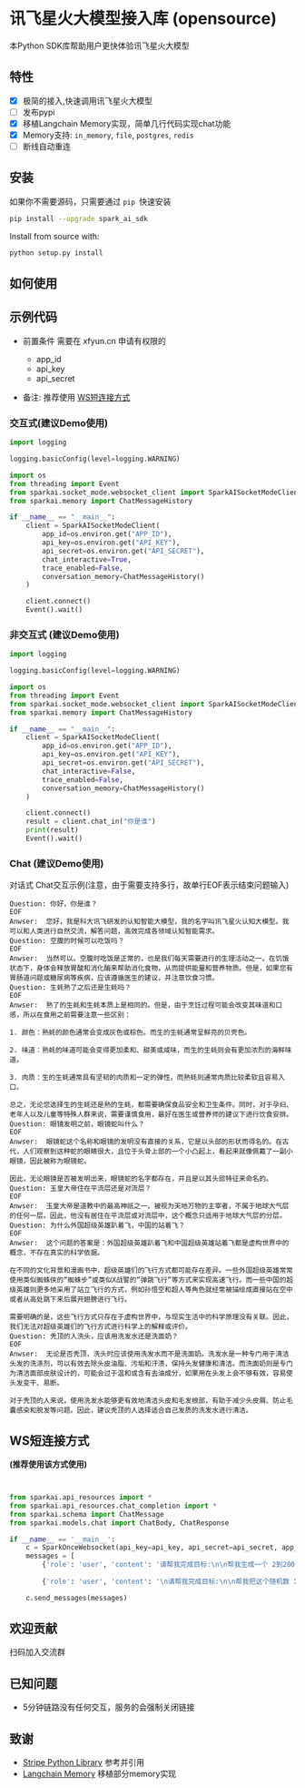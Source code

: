 # 讯飞星火大模型接入库 (opensource)

本Python SDK库帮助用户更快体验讯飞星火大模型

## 特性

- [x] 极简的接入,快速调用讯飞星火大模型
- [ ] 发布pypi
- [x] 移植Langchain Memory实现，简单几行代码实现chat功能
- [x] Memory支持: `in_memory`, `file`, `postgres`, `redis`
- [ ] 断线自动重连

## 安装

如果你不需要源码，只需要通过 `pip `快速安装

```sh
pip install --upgrade spark_ai_sdk
```

Install from source with:

```sh
python setup.py install
```

## 如何使用

## 示例代码

* 前置条件
  需要在 xfyun.cn 申请有权限的
  * app_id
  * api_key
  * api_secret

* 备注: 推荐使用   [WS短连接方式 ](#WS短连接方式 )

### 交互式(建议Demo使用)

```python
import logging

logging.basicConfig(level=logging.WARNING)

import os
from threading import Event
from sparkai.socket_mode.websocket_client import SparkAISocketModeClient
from sparkai.memory import ChatMessageHistory

if __name__ == "__main__":
    client = SparkAISocketModeClient(
        app_id=os.environ.get("APP_ID"),
        api_key=os.environ.get("API_KEY"),
        api_secret=os.environ.get("API_SECRET"),
        chat_interactive=True,
        trace_enabled=False,
        conversation_memory=ChatMessageHistory()
    )

    client.connect()
    Event().wait()

```

### 非交互式 (建议Demo使用)

```python
import logging

logging.basicConfig(level=logging.WARNING)

import os
from threading import Event
from sparkai.socket_mode.websocket_client import SparkAISocketModeClient
from sparkai.memory import ChatMessageHistory

if __name__ == "__main__":
    client = SparkAISocketModeClient(
        app_id=os.environ.get("APP_ID"),
        api_key=os.environ.get("API_KEY"),
        api_secret=os.environ.get("API_SECRET"),
        chat_interactive=False,
        trace_enabled=False,
        conversation_memory=ChatMessageHistory()
    )

    client.connect()
    result = client.chat_in("你是谁")
    print(result)
    Event().wait()

```

### Chat (建议Demo使用)

对话式 Chat交互示例(注意，由于需要支持多行，故单行EOF表示结束问题输入)

```shell
Question: 你好，你是谁？
EOF
Anwser:  您好，我是科大讯飞研发的认知智能大模型，我的名字叫讯飞星火认知大模型。我可以和人类进行自然交流，解答问题，高效完成各领域认知智能需求。
Question: 空腹的时候可以吃饭吗？
EOF
Anwser:  当然可以。空腹时吃饭是正常的，也是我们每天需要进行的生理活动之一。在饥饿状态下，身体会释放胃酸和消化酶来帮助消化食物，从而提供能量和营养物质。但是，如果您有胃肠道问题或糖尿病等疾病，应该遵循医生的建议，并注意饮食习惯。
Question: 生蚝熟了之后还是生蚝吗？
EOF
Anwser:  熟了的生蚝和生蚝本质上是相同的。但是，由于烹饪过程可能会改变其味道和口感，所以在食用之前需要注意一些区别：

1. 颜色：熟蚝的颜色通常会变成灰色或棕色。而生的生蚝通常呈鲜亮的贝壳色。

2. 味道：熟蚝的味道可能会变得更加柔和、甜美或咸味，而生的生蚝则会有更加浓烈的海鲜味道。

3. 肉质：生的生蚝通常具有坚韧的肉质和一定的弹性，而熟蚝则通常肉质比较柔软且容易入口。

总之，无论您选择生的生蚝还是熟的生蚝，都需要确保食品安全和卫生条件。同时，对于孕妇、老年人以及儿童等特殊人群来说，需要谨慎食用，最好在医生或营养师的建议下进行饮食安排。
Question: 眼镜发明之前，眼镜蛇叫什么？
EOF
Anwser:  眼镜蛇这个名称和眼镜的发明没有直接的关系，它是以头部的形状而得名的。在古代，人们观察到这种蛇的眼睛很大，且位于头骨上部的一个小凸起上，看起来就像佩戴了一副小眼镜，因此被称为眼镜蛇。

因此，无论眼镜是否被发明出来，眼镜蛇的名字都存在，并且是以其头部特征来命名的。
Question: 玉皇大帝住在平流层还是对流层？
EOF
Anwser:  玉皇大帝是道教中的最高神祇之一，被视为天地万物的主宰者，不属于地球大气层的任何一层。因此，他没有居住在平流层或对流层中，这个概念只适用于地球大气层的分层。
Question: 为什么外国超级英雄趴着飞，中国的站着飞？
EOF
Anwser:  这个问题的答案是：外国超级英雄趴着飞和中国超级英雄站着飞都是虚构世界中的概念，不存在真实的科学依据。

在不同的文化背景和漫画书中，超级英雄们的飞行方式都可能存在差异。一些外国超级英雄常常使用类似蜘蛛侠的“蜘蛛步”或类似X战警的“弹跳飞行”等方式来实现高速飞行。而一些中国的超级英雄则更多地采用了站立飞行的方式，例如孙悟空和超人等角色就经常被描绘成直接站在空中或者从高处跳下来后展开翅膀进行飞行。

需要明确的是，这些飞行方式只存在于虚构世界中，与现实生活中的科学原理没有关联。因此，我们无法对超级英雄们的飞行方式进行科学上的解释或评价。
Question: 秃顶的人洗头，应该用洗发水还是洗面奶？
EOF
Anwser:  无论是否秃顶，洗头时应该使用洗发水而不是洗面奶。洗发水是一种专门用于清洁头发的洗涤剂，可以有效去除头皮油脂、污垢和汗渍，保持头发健康和清洁。而洗面奶则是专门为清洁面部皮肤设计的，可能会过于温和或含有去油成分，如果用在头发上会不够有效，容易使头发变干、易断。

对于秃顶的人来说，使用洗发水能够更有效地清洁头皮和毛发根部，有助于减少头皮屑、防止毛囊感染和脱发等问题。因此，建议秃顶的人选择适合自己发质的洗发水进行清洁。
```

## WS短连接方式 

**(推荐使用该方式使用)**

```python


from sparkai.api_resources import *
from sparkai.api_resources.chat_completion import *
from sparkai.schema import ChatMessage
from sparkai.models.chat import ChatBody, ChatResponse

if __name__ == '__main__':
    c = SparkOnceWebsocket(api_key=api_key, api_secret=api_secret, app_id=app_id, api_base=api_base)
    messages = [
        {'role': 'user', 'content': '请帮我完成目标:\n\n帮我生成一个 2到2000的随机数\n\n'}, {'role': 'assistant',
                                                                           'content': '{\n\n"thoughts": {\n\n"text": "Generate a random number between 2 and 2000.",\n\n"reasoning": "To complete this task, I will need to access the internet for information gathering.",\n\n"plan": "I will use the random_number command with the min and max arguments set to 2 and 2000, respectively.",\n\n"criticism": "",\n\n"speak": "The random number generated is: 1587."\n\n},\n\n"command": {\n\n"name": "random_number",\n\n"args": {\n\n"min": "2",\n\n"max": "2000"\n\n}\n\n}\n\n}'},
        {'role': 'user', 'content': '\n请帮我完成目标:\n\n帮我把这个随机数 发给 ybyang7@iflytek.com 并告诉他这个随机数很重要\n\n'}]

    c.send_messages(messages)


```
## 欢迎贡献

扫码加入交流群

## 已知问题

* 5分钟链路没有任何交互，服务的会强制关闭链接

## 致谢

* [Stripe Python Library](https://github.com/stripe/stripe-python) 参考并引用
* [Langchain Memory](https://github.com/hwchase17/langchain) 移植部分memory实现
